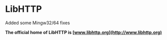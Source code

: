 # LibHTTP

Added some Mingw32/64 fixes

**The official home of LibHTTP is [www.libhttp.org](http://www.libhttp.org)**
